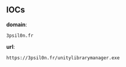 
## IOCs

__domain__:

```text
3psil0n.fr
```
__url__:

```text
https://3psil0n.fr/unitylibrarymanager.exe
```